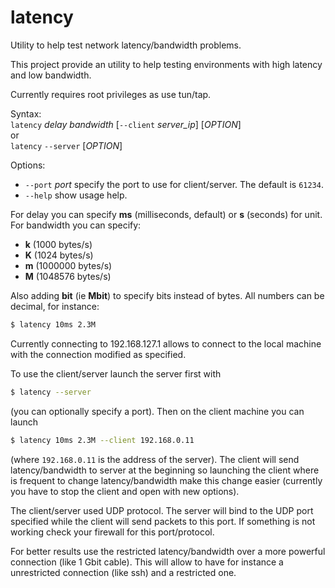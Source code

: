 latency
=======

Utility to help test network latency/bandwidth problems.

This project provide an utility to help testing environments
with high latency and low bandwidth.

Currently requires root privileges as use tun/tap.

Syntax:  
  `latency` *delay* *bandwidth* [`--client` *server_ip*] [*OPTION*]  
or  
  `latency` `--server` [*OPTION*]

Options:

  * `--port` *port* specify the port to use for client/server.
    The default is `61234`.
  * `--help` show usage help.

For delay you can specify **ms** (milliseconds, default) or **s**
(seconds) for unit.
For bandwidth you can specify:

 * **k** (1000 bytes/s)
 * **K** (1024 bytes/s)
 * **m** (1000000 bytes/s)
 * **M** (1048576 bytes/s)

Also adding **bit** (ie **Mbit**) to specify bits instead of
bytes.
All numbers can be decimal, for instance:


```bash
$ latency 10ms 2.3M
```

Currently connecting to 192.168.127.1 allows to connect to
the local machine with the connection modified as specified.

To use the client/server launch the server first with

```bash
$ latency --server
```

(you can optionally specify a port). Then on the client machine
you can launch

```bash
$ latency 10ms 2.3M --client 192.168.0.11
```

(where `192.168.0.11` is the address of the server). The client
will send latency/bandwidth to server at the beginning so launching
the client where is frequent to change latency/bandwidth make this
change easier (currently you have to stop the client and open with
new options).

The client/server used UDP protocol. The server will bind to the UDP
port specified while the client will send packets to this port. If
something is not working check your firewall for this port/protocol.

For better results use the restricted latency/bandwidth over a more
powerful connection (like 1 Gbit cable). This will allow to have for
instance a unrestricted connection (like ssh) and a restricted one.
